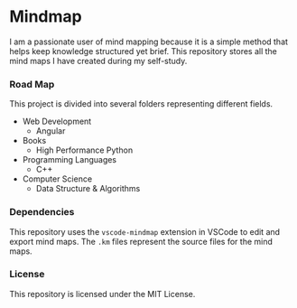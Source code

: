 # Mindmap

I am a passionate user of mind mapping because it is a simple method that helps keep knowledge structured yet brief. This repository stores all the mind maps I have created during my self-study.

### Road Map
This project is divided into several folders representing different fields.

* Web Development
    - Angular
* Books
    - High Performance Python
* Programming Languages
    - C++
* Computer Science
    - Data Structure & Algorithms

### Dependencies

This repository uses the `vscode-mindmap` extension in VSCode to edit and export mind maps. The `.km` files represent the source files for the mind maps.

### License
This repository is licensed under the MIT License.
